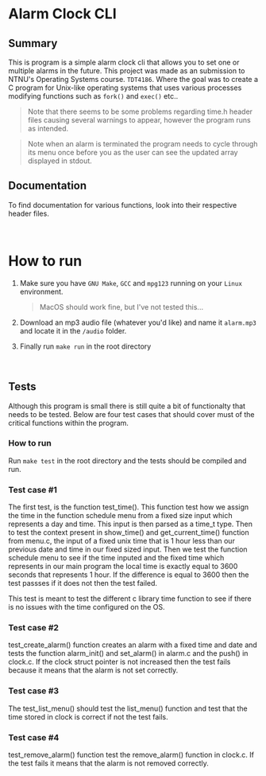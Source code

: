 # Alarm Clock CLI

## Summary

This is program is a simple alarm clock cli that allows you to set one or multiple alarms in the future. This project was made as an submission to NTNU's Operating Systems course. `TDT4186`. Where the goal was to create a C program for Unix-like operating systems that uses various processes modifying functions such as `fork()` and `exec()` etc..

> Note that there seems to be some problems regarding time.h header files causing several warnings to appear, however the program runs as intended.

> Note when an alarm is terminated the program needs to cycle through its menu once before you as the user can see the updated array displayed in stdout.

## Documentation

To find documentation for various functions, look into their respective header files.

<br />

# How to run

1. Make sure you have `GNU Make`, `GCC` and `mpg123` running on your `Linux` environment.

   > MacOS should work fine, but I've not tested this...

2. Download an mp3 audio file (whatever you'd like) and name it `alarm.mp3` and locate it in the `/audio` folder.

3. Finally run `make run` in the root directory

<br />

## Tests

Although this program is small there is still quite a bit of functionalty that needs to be tested. Below are four test cases that should cover must of the critical functions within the program.

### How to run

Run `make test` in the root directory and the tests should be compiled and run.

### Test case #1

The first test, is the function test_time(). This function test how we assign the time in the function schedule menu from a fixed size input which represents a day and time. This input is then parsed as a time_t type. Then to test the context present in show_time() and get_current_time() function from menu.c, the input of a fixed unix time that is 1 hour less than our previous date and time in our fixed sized input. Then we test the function schedule menu to see if the time inputed and the fixed time which represents in our main program the local time is exactly equal to 3600 seconds that represents 1 hour. If the difference is equal to 3600 then the test passses if it does not then the test failed. 

This test is meant to test the different c library time function to see if there is no issues with the time configured on the OS.

### Test case #2

test_create_alarm() function creates an alarm with a fixed time and date and tests the function alarm_init() and set_alarm() in alarm.c and the push() in clock.c. If the clock struct pointer is not increased then the test fails because it means that the alarm is not set correctly.

### Test case #3

The test_list_menu() should test the list_menu() function and test that the time stored in clock is correct if not the test fails. 

### Test case #4

test_remove_alarm() function test the remove_alarm() function in clock.c. If the test fails it means that the alarm is not removed correctly. 

